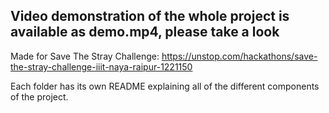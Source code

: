 ## Video demonstration of the whole project is available as demo.mp4, please take a look


Made for Save The Stray Challenge: https://unstop.com/hackathons/save-the-stray-challenge-iiit-naya-raipur-1221150

Each folder has its own README explaining all of the different components of the project.